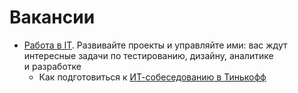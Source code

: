 # Вакансии

* [Работа в IT](https://www.tinkoff.ru/career/it/). Развивайте проекты и&nbsp;управляйте ими: вас ждут интересные задачи по&nbsp;тестированию, дизайну, аналитике и&nbsp;разработке
  * Как подготовиться к [ИТ-собеседованию в Тинькофф](https://github.com/TinkoffCreditSystems/career/blob/master/interview.md)
